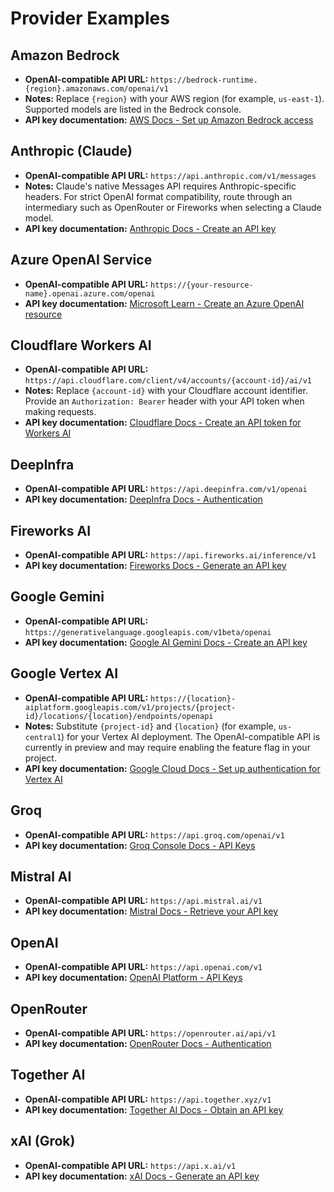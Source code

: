 # Provider Examples

## Amazon Bedrock
- **OpenAI-compatible API URL:** `https://bedrock-runtime.{region}.amazonaws.com/openai/v1`
- **Notes:** Replace `{region}` with your AWS region (for example, `us-east-1`). Supported models are listed in the Bedrock console.
- **API key documentation:** [AWS Docs - Set up Amazon Bedrock access](https://docs.aws.amazon.com/bedrock/latest/userguide/security-iam.html)

## Anthropic (Claude)
- **OpenAI-compatible API URL:** `https://api.anthropic.com/v1/messages`
- **Notes:** Claude's native Messages API requires Anthropic-specific headers. For strict OpenAI format compatibility, route through an intermediary such as OpenRouter or Fireworks when selecting a Claude model.
- **API key documentation:** [Anthropic Docs - Create an API key](https://docs.anthropic.com/en/api/getting-started)

## Azure OpenAI Service
- **OpenAI-compatible API URL:** `https://{your-resource-name}.openai.azure.com/openai`
- **API key documentation:** [Microsoft Learn - Create an Azure OpenAI resource](https://learn.microsoft.com/azure/ai-services/openai/how-to/create-resource)

## Cloudflare Workers AI
- **OpenAI-compatible API URL:** `https://api.cloudflare.com/client/v4/accounts/{account-id}/ai/v1`
- **Notes:** Replace `{account-id}` with your Cloudflare account identifier. Provide an `Authorization: Bearer` header with your API token when making requests.
- **API key documentation:** [Cloudflare Docs - Create an API token for Workers AI](https://developers.cloudflare.com/workers-ai/get-started/rest/)

## DeepInfra
- **OpenAI-compatible API URL:** `https://api.deepinfra.com/v1/openai`
- **API key documentation:** [DeepInfra Docs - Authentication](https://deepinfra.com/docs/getting-started#authentication)

## Fireworks AI
- **OpenAI-compatible API URL:** `https://api.fireworks.ai/inference/v1`
- **API key documentation:** [Fireworks Docs - Generate an API key](https://docs.fireworks.ai/docs/getting-started#generate-an-api-key)

## Google Gemini
- **OpenAI-compatible API URL:** `https://generativelanguage.googleapis.com/v1beta/openai`
- **API key documentation:** [Google AI Gemini Docs - Create an API key](https://ai.google.dev/gemini-api/docs/get-started#api-key)

## Google Vertex AI
- **OpenAI-compatible API URL:** `https://{location}-aiplatform.googleapis.com/v1/projects/{project-id}/locations/{location}/endpoints/openapi`
- **Notes:** Substitute `{project-id}` and `{location}` (for example, `us-central1`) for your Vertex AI deployment. The OpenAI-compatible API is currently in preview and may require enabling the feature flag in your project.
- **API key documentation:** [Google Cloud Docs - Set up authentication for Vertex AI](https://cloud.google.com/vertex-ai/docs/start/authentication)

## Groq
- **OpenAI-compatible API URL:** `https://api.groq.com/openai/v1`
- **API key documentation:** [Groq Console Docs - API Keys](https://console.groq.com/docs/api-keys)

## Mistral AI
- **OpenAI-compatible API URL:** `https://api.mistral.ai/v1`
- **API key documentation:** [Mistral Docs - Retrieve your API key](https://docs.mistral.ai/getting-started/quickstart/#retrieve-your-api-key)

## OpenAI
- **OpenAI-compatible API URL:** `https://api.openai.com/v1`
- **API key documentation:** [OpenAI Platform - API Keys](https://platform.openai.com/account/api-keys)

## OpenRouter
- **OpenAI-compatible API URL:** `https://openrouter.ai/api/v1`
- **API key documentation:** [OpenRouter Docs - Authentication](https://openrouter.ai/docs#authentication)

## Together AI
- **OpenAI-compatible API URL:** `https://api.together.xyz/v1`
- **API key documentation:** [Together AI Docs - Obtain an API key](https://docs.together.ai/docs/quickstart#obtain-an-api-key)

## xAI (Grok)
- **OpenAI-compatible API URL:** `https://api.x.ai/v1`
- **API key documentation:** [xAI Docs - Generate an API key](https://docs.x.ai/docs/getting-started#generate-your-api-key)
